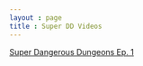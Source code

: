 ```yaml
---
layout : page
title : Super DD Videos
---
```

[Super Dangerous Dungeons Ep. 1](https://drive.google.com/open?id=1SxbRp2tm9XiQxVDVpdboPaUEWjO66DZ3)
